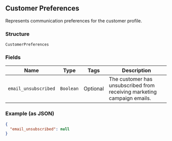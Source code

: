 ## Customer Preferences

Represents communication preferences for the customer profile.

### Structure

`CustomerPreferences`

### Fields

| Name | Type | Tags | Description |
|  --- | --- | --- | --- |
| `email_unsubscribed` | `Boolean` | Optional | The customer has unsubscribed from receiving marketing campaign emails. |

### Example (as JSON)

```json
{
  "email_unsubscribed": null
}
```

